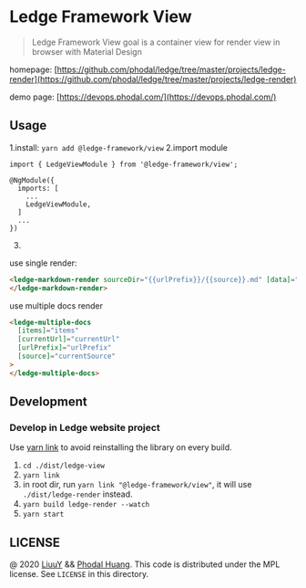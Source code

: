 # Ledge Framework View

> Ledge Framework View goal is a container view for render view in browser with Material Design

homepage: [https://github.com/phodal/ledge/tree/master/projects/ledge-render](https://github.com/phodal/ledge/tree/master/projects/ledge-render)

demo page: [https://devops.phodal.com/](https://devops.phodal.com/)

## Usage

1.install: `yarn add @ledge-framework/view`
2.import module

```
import { LedgeViewModule } from '@ledge-framework/view';

@NgModule({
  imports: [
    ...
    LedgeViewModule,
  ]
  ...
})
```

3.

use single render:

```html
<ledge-markdown-render sourceDir="{{urlPrefix}}/{{source}}.md" [data]="content">
</ledge-markdown-render>
```

use multiple docs render

```html
<ledge-multiple-docs
  [items]="items"
  [currentUrl]="currentUrl"
  [urlPrefix]="urlPrefix"
  [source]="currentSource"
>
</ledge-multiple-docs>
```

## Development

### Develop in Ledge website project

Use [yarn link](https://classic.yarnpkg.com/en/docs/cli/link/) to avoid reinstalling the library on every build.

1. `cd ./dist/ledge-view`
2. `yarn link`
3. in root dir, run `yarn link "@ledge-framework/view"`, it will use `./dist/ledge-render` instead.
4. `yarn build ledge-render --watch`
5. `yarn start`

## LICENSE

@ 2020 [LiuuY](https://github.com/LiuuY) && [Phodal Huang](https://github.com/phodal). This code is distributed under the MPL license. See `LICENSE` in this directory.
